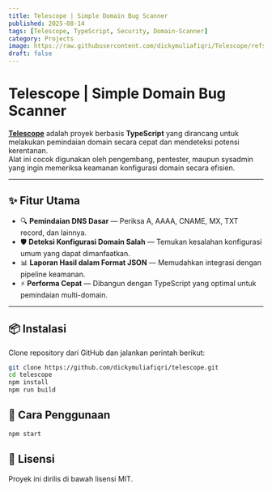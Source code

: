 ```yaml
---
title: Telescope | Simple Domain Bug Scanner
published: 2025-08-14
tags: [Telescope, TypeScript, Security, Domain-Scanner]
category: Projects
image: https://raw.githubusercontent.com/dickymuliafiqri/Telescope/refs/heads/main/assets/0.0.7.png
draft: false
---
```


# Telescope | Simple Domain Bug Scanner

[**Telescope**](https://github.com/dickymuliafiqri/Telescope) adalah proyek berbasis **TypeScript** yang dirancang untuk melakukan pemindaian domain secara cepat dan mendeteksi potensi kerentanan.  
Alat ini cocok digunakan oleh pengembang, pentester, maupun sysadmin yang ingin memeriksa keamanan konfigurasi domain secara efisien.

---

## ✨ Fitur Utama
- 🔍 **Pemindaian DNS Dasar** — Periksa A, AAAA, CNAME, MX, TXT record, dan lainnya.
- 🛡 **Deteksi Konfigurasi Domain Salah** — Temukan kesalahan konfigurasi umum yang dapat dimanfaatkan.
- 📊 **Laporan Hasil dalam Format JSON** — Memudahkan integrasi dengan pipeline keamanan.
- ⚡ **Performa Cepat** — Dibangun dengan TypeScript yang optimal untuk pemindaian multi-domain.

---

## 📦 Instalasi
Clone repository dari GitHub dan jalankan perintah berikut:

```bash
git clone https://github.com/dickymuliafiqri/telescope.git
cd telescope
npm install
npm run build
```

## 🚀 Cara Penggunaan
```bash
npm start
```

## 📄 Lisensi

Proyek ini dirilis di bawah lisensi MIT.